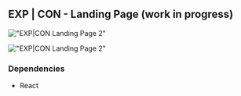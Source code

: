 ## EXP | CON - Landing Page **(work in progress)**

!["EXP|CON Landing Page 2"](https://github.com/johncabang/react-landing/blob/main/docs/expcon-landing-page-01.png?raw=true)

!["EXP|CON Landing Page 2"](https://github.com/johncabang/react-landing/blob/main/docs/expcon-landing-page-02.png?raw=true)

### Dependencies

- React
